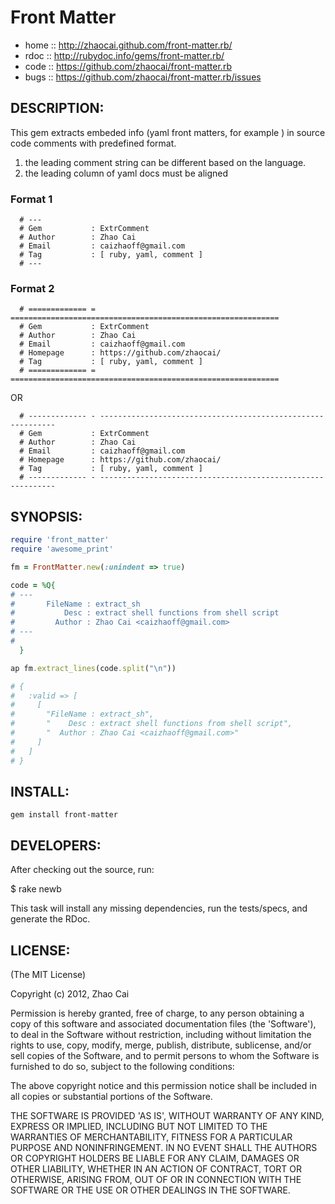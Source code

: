 # Front Matter

* home  :: http://zhaocai.github.com/front-matter.rb/
* rdoc  :: http://rubydoc.info/gems/front-matter.rb/
* code  :: https://github.com/zhaocai/front-matter.rb
* bugs  :: https://github.com/zhaocai/front-matter.rb/issues

## DESCRIPTION:

This gem extracts embeded info (yaml front matters, for example ) in source code
comments with predefined format.

1. the leading comment string can be different based on the language.
2. the leading column of yaml docs must be aligned

### Format 1

      # ---
      # Gem           : ExtrComment
      # Author        : Zhao Cai
      # Email         : caizhaoff@gmail.com
      # Tag           : [ ruby, yaml, comment ]
      # ---

### Format 2

      # ============= = ============================================================
      # Gem           : ExtrComment
      # Author        : Zhao Cai
      # Email         : caizhaoff@gmail.com
      # Homepage      : https://github.com/zhaocai/
      # Tag           : [ ruby, yaml, comment ]
      # ============= = ============================================================

  OR

      # ------------- - ------------------------------------------------------------
      # Gem           : ExtrComment
      # Author        : Zhao Cai
      # Email         : caizhaoff@gmail.com
      # Homepage      : https://github.com/zhaocai/
      # Tag           : [ ruby, yaml, comment ]
      # ------------- - ------------------------------------------------------------


## SYNOPSIS:

```ruby
require 'front_matter'
require 'awesome_print'

fm = FrontMatter.new(:unindent => true)

code = %Q{
# ---
#       FileName : extract_sh
#           Desc : extract shell functions from shell script
#         Author : Zhao Cai <caizhaoff@gmail.com>
# ---
#
  }

ap fm.extract_lines(code.split("\n"))

# {
#   :valid => [
#     [
#       "FileName : extract_sh",
#       "    Desc : extract shell functions from shell script",
#       "  Author : Zhao Cai <caizhaoff@gmail.com>"
#     ]
#   ]
# }


```

## INSTALL:

`gem install front-matter`



## DEVELOPERS:

After checking out the source, run:

  $ rake newb

This task will install any missing dependencies, run the tests/specs,
and generate the RDoc.

## LICENSE:

(The MIT License)

Copyright (c) 2012, Zhao Cai

Permission is hereby granted, free of charge, to any person obtaining
a copy of this software and associated documentation files (the
'Software'), to deal in the Software without restriction, including
without limitation the rights to use, copy, modify, merge, publish,
distribute, sublicense, and/or sell copies of the Software, and to
permit persons to whom the Software is furnished to do so, subject to
the following conditions:

The above copyright notice and this permission notice shall be
included in all copies or substantial portions of the Software.

THE SOFTWARE IS PROVIDED 'AS IS', WITHOUT WARRANTY OF ANY KIND,
EXPRESS OR IMPLIED, INCLUDING BUT NOT LIMITED TO THE WARRANTIES OF
MERCHANTABILITY, FITNESS FOR A PARTICULAR PURPOSE AND NONINFRINGEMENT.
IN NO EVENT SHALL THE AUTHORS OR COPYRIGHT HOLDERS BE LIABLE FOR ANY
CLAIM, DAMAGES OR OTHER LIABILITY, WHETHER IN AN ACTION OF CONTRACT,
TORT OR OTHERWISE, ARISING FROM, OUT OF OR IN CONNECTION WITH THE
SOFTWARE OR THE USE OR OTHER DEALINGS IN THE SOFTWARE.
